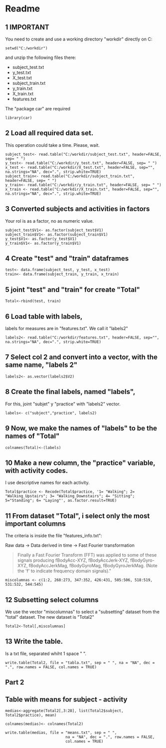 Readme
======

## 1 IMPORTANT

You need to create and use a working directory "workdir" directly on C: 

` setwd("C:/workdir") `

and unzip the following files there:
* subject_test.txt
* y_test.txt
* X_test.txt
* subject_train.txt
* y_train.txt
* X_train.txt
* features.txt


The "package car" are required

` library(car) ` 


## 2 Load all required data set. 

This operation could take a time. Please, wait.

``` 
subject_test<- read.table("C:/workdir/subject_test.txt", header=FALSE, sep= " ")
y_test<- read.table("C:/workdir/y_test.txt", header=FALSE, sep= " ")
x_test <- read.table("C:/workdir/X_test.txt", header=FALSE, sep="", na.strings="NA", dec=".", strip.white=TRUE)
subject_train<- read.table("C:/workdir/subject_train.txt", header=FALSE, sep= " ")
y_train<- read.table("C:/workdir/y_train.txt", header=FALSE, sep= " ")
x_train <- read.table("C:/workdir/X_train.txt", header=FALSE, sep="", na.strings="NA", dec=".", strip.white=TRUE)
```

## 3 Converted subjects and activities in factors

Your rol is as a factor, no as numeric value.

```
subject_test$V1<- as.factor(subject_test$V1)
subject_train$V1<- as.factor(subject_train$V1)
y_test$V1<- as.factor(y_test$V1)
y_train$V1<- as.factor(y_train$V1)
```

## 4 Create "test" and "train" dataframes

```
test<- data.frame(subject_test, y_test, x_test)
train<- data.frame(subject_train, y_train, x_train)
```

## 5 joint "test" and "train" for create "Total"

` Total<-rbind(test, train) `


## 6 Load table with labels, 

labels for measures are in "features.txt". We call it "labels2"

` labels2<- read.table("C:/workdir/features.txt", header=FALSE, sep="", na.strings="NA", dec=".", strip.white=TRUE) `


## 7 Select col 2 and convert into a vector, with the same name, "labels 2"

` labels2<- as.vector(labels2$V2) `


## 8 Create the final labels, named "labels", 

For this, joint "subjet" y  "practice" with "labels2" vector.

` labels<- c("subject","practice", labels2) `


## 9 Now, we make the names of "labels" to be the names of "Total"

` colnames(Total)<-(labels) `


## 10 Make a new column, the "practice" variable, with activity codes.

I use descriptive names for each activity.

` Total$practice <- Recode(Total$practice, '1= "Walking"; 2= "Walking_Upstairs"; 3= "Walking_Downstairs"; 4= "Sitting"; 5="Standing"; 6= "Laying"', as.factor.result=TRUE) `


## 11 From dataset "Total", i select only the most important columns 

The criteria is inside the file "features_info.txt": 

Raw data -> Data derived in time -> Fast Fourier transformation

> Finally a Fast Fourier Transform (FFT) was applied to some of these signals producing fBodyAcc-XYZ, fBodyAccJerk-XYZ, fBodyGyro-XYZ, fBodyAccJerkMag, fBodyGyroMag, fBodyGyroJerkMag. (Note the 'f' to indicate frequency domain signals)."

` miscolumnas <- c(1:2, 268:273, 347:352, 426:431, 505:506, 518:519, 531:532, 544:545) ` 

## 12 Subsetting select columns

We use the vector "miscolumnas" to select a "subsetting" dataset from the "total" dataset. The new dataset is "Total2"

` Total2<-Total[,miscolumnas]  ` 


## 13 Write the table. 

Is a txt file, separated whiht 1 space " ".

` write.table(Total2, file = "tabla.txt", sep = " ",
            na = "NA", dec = ".", row.names = FALSE,
            col.names = TRUE) ` 


##  Part 2
## Table with means for subject - activity

`medias<-aggregate(Total2[,3:28], list(Total2$subject, Total2$practice), mean) `

` colnames(medias)<- colnames(Total2) `

```
write.table(medias, file = "means.txt", sep = " ",
                           na = "NA", dec = ".", row.names = FALSE,
                           col.names = TRUE)
```
